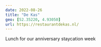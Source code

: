 ```yaml
---
date: 2022-08-26
title: "De Kas"
geo: [52.35220, 4.93050]
url: https://restaurantdekas.nl/
---
```


Lunch for our anniversary staycation week
